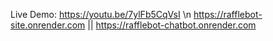 Live Demo: https://youtu.be/7ylFb5CqVsI \n
https://rafflebot-site.onrender.com || https://rafflebot-chatbot.onrender.com
